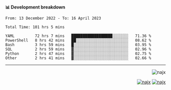 <b>📊 Development breakdown</b>
<!--START_SECTION:waka-->

```text
From: 13 December 2022 - To: 16 April 2023

Total Time: 101 hrs 5 mins

YAML         72 hrs 7 mins   ██████████████████░░░░░░░   71.36 %
PowerShell   8 hrs 42 mins   ██░░░░░░░░░░░░░░░░░░░░░░░   08.62 %
Bash         3 hrs 59 mins   █░░░░░░░░░░░░░░░░░░░░░░░░   03.95 %
SQL          2 hrs 59 mins   ▓░░░░░░░░░░░░░░░░░░░░░░░░   02.96 %
Python       2 hrs 47 mins   ▓░░░░░░░░░░░░░░░░░░░░░░░░   02.75 %
Other        2 hrs 41 mins   ▓░░░░░░░░░░░░░░░░░░░░░░░░   02.66 %
```

<!--END_SECTION:waka-->
-----
<p align="right">
  <img src="https://komarev.com/ghpvc/?username=najx&label=GitHub%20Profile%20Views&color=yellow&style=flat" alt="najx" />
</p align="center">
<p align="right">
  <a href="https://www.linkedin.com/in/abdx"><img src="https://img.shields.io/badge/LinkedIn--_.svg?style=social&logo=linkedin" alt="najx"></a>
  <a href="https://stackoverflow.com/users/19588110/najim-abdelmoula"><img src="https://img.shields.io/badge/Stack Overflow--_.svg?style=social&logo=stackoverflow" alt="najx"></a>
</p align="center">

